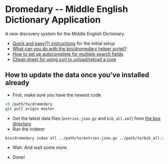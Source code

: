 # Dromedary -- Middle English Dictionary Application

A new discovery system for the Middle English Dictionary.

* [Quick and easy(?) instructions](docs/setup.md) for the initial setup
* [What can you do with the bin/dromedary helper script?](docs/bin_dromedary.md)
* [How to set up autocomplete for multiple search fields](docs/autocomplete_setup.md)
* [Cheat-sheet for using curl to unload/reload a core](docs/solr_unload_recreate_a_core.md)

## How to update the data once you've installed already

* First, make sure you have the newest code

```bash
cd /path/to/dromedary
git pull origin master
```

* Get the latest data files (`entries.json.gz` and `bib_all.xml`) from [the box directory](https://umich.app.box.com/folder/48689653172)
* Run the indexer

```bash
bin/dromedary index all ../path/to/entries.json.gz ../path/to/bib_all.xml
```

* Wait. And wait some more.

* Done!
